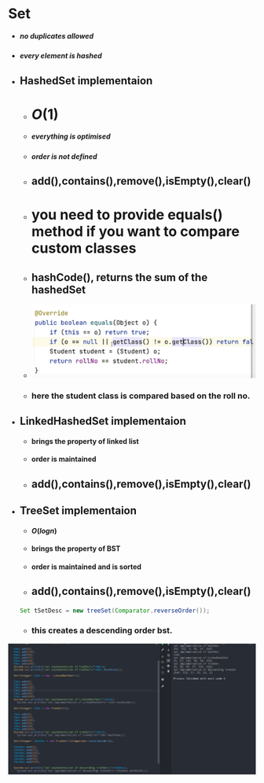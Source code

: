 # Set
- ##### no duplicates allowed
- ##### every element is hashed
- ## HashedSet implementaion
	- # $O(1)$
	- ##### everything is optimised
	- ##### order is not defined
	- ## add(),contains(),remove(),isEmpty(),clear()

	- # you need to provide equals() method if you want to compare custom classes
	- ## hashCode(), returns the sum of the hashedSet
	- ![imageAlt](./pictures/colp2.png)
	- ### here the student class is compared based on the roll no.

- ## LinkedHashedSet implementaion
	- #### brings the property of linked list
	- #### order is maintained
	- ## add(),contains(),remove(),isEmpty(),clear()
- ## TreeSet implementaion
	- #### $O(logn)$
	- #### brings the property of BST
	- #### order is maintained and is  sorted
	- ## add(),contains(),remove(),isEmpty(),clear()
	```java 
	Set tSetDesc = new treeSet(Comparator.reverseOrder()); 
	```
	- ### this creates a descending order bst.
![imageAlt](./pictures/colp7.png)

